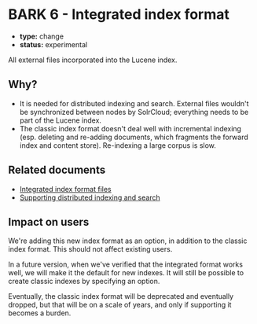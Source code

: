 # BARK 6 - Integrated index format

- **type:** change
- **status:** experimental

All external files incorporated into the Lucene index.

## Why?

- It is needed for distributed indexing and search. External files wouldn't be synchronized between nodes by SolrCloud; everything needs to be part of the Lucene index.
- The classic index format doesn't deal well with incremental indexing (esp. deleting and re-adding documents, which fragments the forward index and content store). Re-indexing a large corpus is slow.

## Related documents

- [Integrated index format files](../technical/index-formats/integrated.md)
- [Supporting distributed indexing and search](../technical/design/plan-distributed.md)

## Impact on users

We're adding this new index format as an option, in addition to the classic index format. This should not affect existing users.

In a future version, when we've verified that the integrated format works well, we will make it the default for new indexes. It will still be possible to create classic indexes by specifying an option.

Eventually, the classic index format will be deprecated and eventually dropped, but that will be on a scale of years, and only if supporting it becomes a burden.
